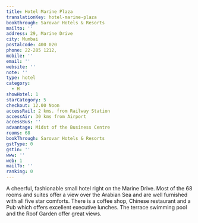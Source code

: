 ```yaml
---
title: Hotel Marine Plaza
translationKey: hotel-marine-plaza
bookthrough: Sarovar Hotels & Resorts
mailto: ''
address: 29, Marine Drive
city: Mumbai
postalcode: 400 020
phone: 22-285 1212,
mobile: ''
email: ''
website: ''
note: ''
type: hotel
category:
  - H
showHotel: 1
starCategory: 5
checkout: 12.00 Noon
accessRail: 2 kms. from Railway Station
accessAir: 30 kms from Airport
accessBus: ''
advantage: Midst of the Business Centre
rooms: 68
bookThrough: Sarovar Hotels & Resorts
gstType: 0
gstin: ''
www: ''
web: 1
mailTo: ''
ranking: 0
---
```







A cheerful, fashionable small hotel right on the Marine Drive. Most of the 68 rooms and suites offer a view over the Arabian Sea and are well furnished with all five star comforts. There is a coffee shop, Chinese restaurant and a Pub which offers excellent executive lunches. The terrace swimming pool and the Roof Garden offer great views.